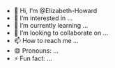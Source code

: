 - 👋 Hi, I’m @Elizabeth-Howard
- 👀 I’m interested in ...
- 🌱 I’m currently learning ...
- 💞️ I’m looking to collaborate on ...
- 📫 How to reach me ...
- 😄 Pronouns: ...
- ⚡ Fun fact: ...

<!---
Elizabeth-Howard/Elizabeth-Howard is a ✨ special ✨ repository because its `README.md` (this file) appears on your GitHub profile.
You can click the Preview link to take a look at your changes.
--->
